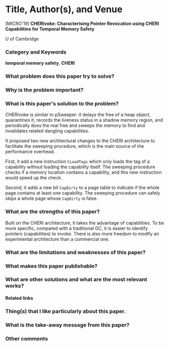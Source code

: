 # Title, Author(s), and Venue
[MICRO'19] **CHERIvoke: Characterising Pointer Revocation using CHERI
Capabilities for Temporal Memory Safety**

U of Cambridge

### Category and Keywords
**temporal memory safety**, **CHERI**

### What problem does this paper try to solve?

### Why is the problem important?

### What is this paper's solution to the problem?
CHERIvoke is similar to pSweeper: it delays the free of a heap object,
quarantines it, records the liveness status in a shadow memory region, and
periodically does the real free and sweeps the memory to find and invalidates
related dangling capabilities.

It proposed two new architectural changes to the CHERI architecture to
facilitate the sweeping procedure, which is the main source of the performance
overhead.

First, it add a new instruction `CLoadTags` which only loads the tag of a
capability without loading the capability itself. The sweeping procedure
checks if a memory location contains a capability, and this new instruction
would speed up the check.

Second, it adds a new bit `CapDirty` to a page table to indicate if the
whole page contains at least one capability. The sweeping procedure can
safely skips a whole page whose `CapDirty` is false.

### What are the strengths of this paper?

Built on the CHERI architecture, it takes the advantage of capabilities.
To be more specific, compared with a traditional GC, it is easier to
identify pointers (capabilities) to invoke. There is also more freedom
to modify an experimental architecture than a commercial one.

### What are the limitations and weaknesses of this paper?

### What makes this paper publishable?

### What are other solutions and what are the most relevant works?

#### Related links

### Thing(s) that I like particularly about this paper.

### What is the take-away message from this paper?

### Other comments

